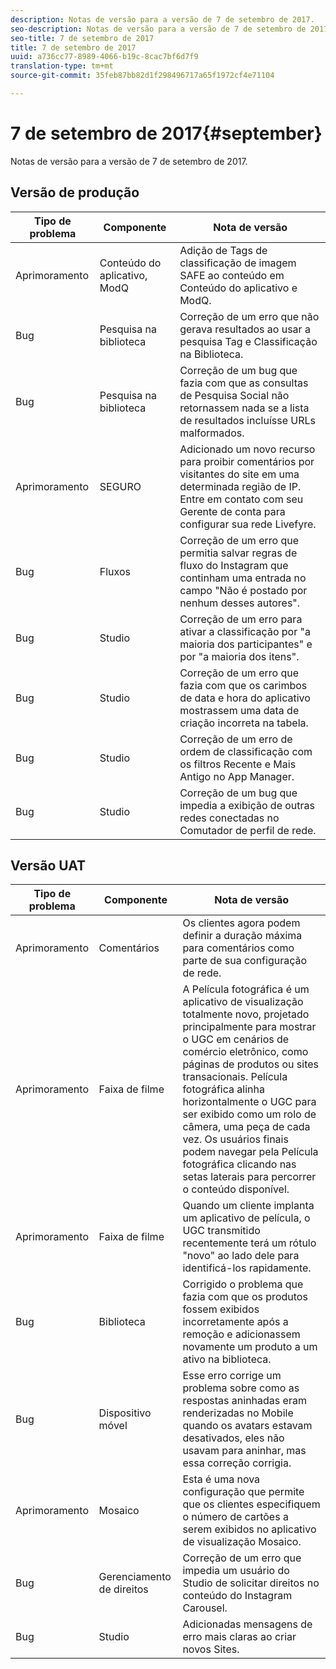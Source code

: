```yaml
---
description: Notas de versão para a versão de 7 de setembro de 2017.
seo-description: Notas de versão para a versão de 7 de setembro de 2017.
seo-title: 7 de setembro de 2017
title: 7 de setembro de 2017
uuid: a736cc77-8989-4066-b19c-8cac7bf6d7f9
translation-type: tm+mt
source-git-commit: 35feb87bb82d1f298496717a65f1972cf4e71104

---
```



# 7 de setembro de 2017{#september}

Notas de versão para a versão de 7 de setembro de 2017.

## Versão de produção

| **Tipo de problema** | **Componente** | **Nota de versão** |
|---|---|---|
| Aprimoramento | Conteúdo do aplicativo, ModQ | Adição de Tags de classificação de imagem SAFE ao conteúdo em Conteúdo do aplicativo e ModQ. |
| Bug | Pesquisa na biblioteca | Correção de um erro que não gerava resultados ao usar a pesquisa Tag e Classificação na Biblioteca. |
| Bug | Pesquisa na biblioteca | Correção de um bug que fazia com que as consultas de Pesquisa Social não retornassem nada se a lista de resultados incluísse URLs malformados. |
| Aprimoramento | SEGURO | Adicionado um novo recurso para proibir comentários por visitantes do site em uma determinada região de IP. Entre em contato com seu Gerente de conta para configurar sua rede Livefyre. |
| Bug | Fluxos | Correção de um erro que permitia salvar regras de fluxo do Instagram que continham uma entrada no campo "Não é postado por nenhum desses autores". |
| Bug | Studio | Correção de um erro para ativar a classificação por "a maioria dos participantes" e por "a maioria dos itens". |
| Bug | Studio | Correção de um erro que fazia com que os carimbos de data e hora do aplicativo mostrassem uma data de criação incorreta na tabela. |
| Bug | Studio | Correção de um erro de ordem de classificação com os filtros Recente e Mais Antigo no App Manager. |
| Bug | Studio | Correção de um bug que impedia a exibição de outras redes conectadas no Comutador de perfil de rede. |

## Versão UAT

| **Tipo de problema** | **Componente** | **Nota de versão** |
|---|---|---|
| Aprimoramento | Comentários | Os clientes agora podem definir a duração máxima para comentários como parte de sua configuração de rede. |
| Aprimoramento | Faixa de filme | A Película fotográfica é um aplicativo de visualização totalmente novo, projetado principalmente para mostrar o UGC em cenários de comércio eletrônico, como páginas de produtos ou sites transacionais. Película fotográfica alinha horizontalmente o UGC para ser exibido como um rolo de câmera, uma peça de cada vez. Os usuários finais podem navegar pela Película fotográfica clicando nas setas laterais para percorrer o conteúdo disponível. |
| Aprimoramento | Faixa de filme | Quando um cliente implanta um aplicativo de película, o UGC transmitido recentemente terá um rótulo "novo" ao lado dele para identificá-los rapidamente. |
| Bug | Biblioteca | Corrigido o problema que fazia com que os produtos fossem exibidos incorretamente após a remoção e adicionassem novamente um produto a um ativo na biblioteca. |
| Bug | Dispositivo móvel | Esse erro corrige um problema sobre como as respostas aninhadas eram renderizadas no Mobile quando os avatars estavam desativados, eles não usavam para aninhar, mas essa correção corrigia. |
| Aprimoramento | Mosaico | Esta é uma nova configuração que permite que os clientes especifiquem o número de cartões a serem exibidos no aplicativo de visualização Mosaico. |
| Bug | Gerenciamento de direitos | Correção de um erro que impedia um usuário do Studio de solicitar direitos no conteúdo do Instagram Carousel. |
| Bug | Studio | Adicionadas mensagens de erro mais claras ao criar novos Sites. |

